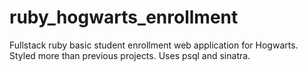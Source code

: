# ruby_hogwarts_enrollment
Fullstack ruby basic student enrollment web application for Hogwarts.
Styled more than previous projects.
Uses psql and sinatra.
